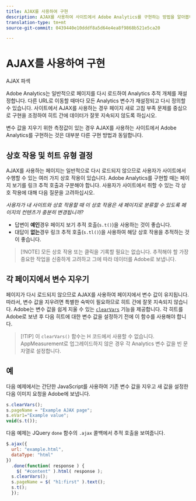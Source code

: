 ```yaml
---
title: AJAX를 사용하여 구현
description: AJAX를 사용하여 사이트에서 Adobe Analytics를 구현하는 방법을 알아봅니다.
translation-type: tm+mt
source-git-commit: 0439440e10dddf8a5d64e4ea8f9868b521e5ca20

---
```



# AJAX를 사용하여 구현

AJAX 파섹

Adobe Analytics는 일반적으로 페이지를 다시 로드하여 Analytics 추적 개체를 재설정합니다. 다른 URL로 이동할 때마다 모든 Analytics 변수가 재설정되고 다시 정의할 수 있습니다. 사이트에서 AJAX를 사용하는 경우 페이지 새로 고침 부족 문제를 중심으로 구현을 조정하여 히트 간에 데이터가 잘못 지속되지 않도록 하십시오.

변수 값을 지우기 위한 측정값이 있는 경우 AJAX를 사용하는 사이트에서 Adobe Analytics를 구현하는 것은 대부분 다른 구현 방법과 동일합니다.

## 상호 작용 및 히트 유형 결정

AJAX를 사용하는 페이지는 일반적으로 다시 로드되지 않으므로 사용자가 사이트에서 수행할 수 있는 여러 가지 상호 작용이 있습니다. Adobe Analytics를 구현할 때는 페이지 보기를 링크 추적 호출과 구분해야 합니다. 사용자가 사이트에서 취할 수 있는 각 상호 작용에 대해 다음 질문을 고려하십시오.

*사용자가 내 사이트와 상호 작용할 때 이 상호 작용은 새 페이지로 분류할 수 있도록 페이지의 컨텐츠가 충분히 변경됩니까?*

* 답변이 **예인**&#x200B;경우 페이지 보기 추적 호출(`s.t()`)을 사용하는 것이 좋습니다.
* 대답이 **없는**&#x200B;경우 링크 추적 호출(`s.tl()`)을 사용하여 해당 상호 작용을 추적하는 것이 좋습니다.

> [!NOTE] 모든 상호 작용 또는 클릭을 기록할 필요는 없습니다. 추적해야 할 가장 중요한 작업을 신중하게 고려하고 그에 따라 데이터를 Adobe로 보냅니다.

## 각 페이지에서 변수 지우기

페이지가 다시 로드되지 않으므로 AJAX를 사용하여 페이지에서 변수 값이 유지됩니다. 따라서, 변수 값을 지우려면 특별한 숙박이 필요하므로 히트 간에 잘못 지속되지 않습니다. Adobe는 변수 값을 쉽게 지울 수 있는 [`clearVars`](../vars/functions/clearvars.md) 기능을 제공합니다. 각 히트를 Adobe로 보낸 후 다음 히트에 대한 변수 값을 설정하기 전에 이 함수를 사용해야 합니다.

> [!TIP] 이 `clearVars()` 함수는 H 코드에서 사용할 수 없습니다. AppMeasurement로 업그레이드하지 않은 경우 각 Analytics 변수 값을 빈 문자열로 설정합니다.

## 예

다음 예제에서는 간단한 JavaScript를 사용하여 기존 변수 값을 지우고 새 값을 설정한 다음 이미지 요청을 Adobe에 보냅니다.

```js
s.clearVars();
s.pageName = "Example AJAX page";
s.eVar1="Example value";
void(s.t());
```

다음 예제는 JQuery `done` 함수의 `.ajax` 콜백에서 추적 호출을 보여줍니다.

```js
$.ajax({
  url: "example.html",
  dataType: "html"
})
  .done(function( response ) {
    $( "#content" ).html( response );
  s.clearVars();
  s.pageName = $( "h1:first" ).text();
  s.t();
  });
```
